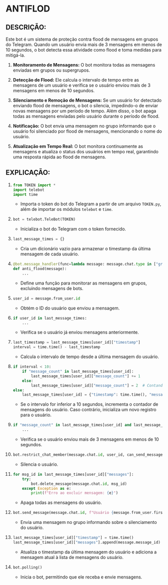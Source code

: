# ANTIFLOD
## DESCRIÇÃO:
Este bot é um sistema de proteção contra flood de mensagens em grupos do Telegram. Quando um usuário envia mais de 3 mensagens em menos de 10 segundos, o bot detecta essa atividade como flood e toma medidas para mitigá-la. 

1. **Monitoramento de Mensagens:** O bot monitora todas as mensagens enviadas em grupos ou supergrupos.

2. **Detecção de Flood:** Ele calcula o intervalo de tempo entre as mensagens de um usuário e verifica se o usuário enviou mais de 3 mensagens em menos de 10 segundos.

3. **Silenciamento e Remoção de Mensagens:** Se um usuário for detectado enviando flood de mensagens, o bot o silencia, impedindo-o de enviar novas mensagens por um período de tempo. Além disso, o bot apaga todas as mensagens enviadas pelo usuário durante o período de flood.

4. **Notificação:** O bot envia uma mensagem no grupo informando que o usuário foi silenciado por flood de mensagens, mencionando o nome do usuário.

5. **Atualização em Tempo Real:** O bot monitora continuamente as mensagens e atualiza o status dos usuários em tempo real, garantindo uma resposta rápida ao flood de mensagens.

## EXPLICAÇÃO:
1. ```python
   from TOKEN import *
   import telebot
   import time
   ```
   - Importa o token do bot do Telegram a partir de um arquivo `TOKEN.py`, além de importar os módulos `telebot` e `time`.

2. ```python
   bot = telebot.TeleBot(TOKEN)
   ```
   - Inicializa o bot do Telegram com o token fornecido.

3. ```python
   last_message_times = {}
   ```
   - Cria um dicionário vazio para armazenar o timestamp da última mensagem de cada usuário.

4. ```python
   @bot.message_handler(func=lambda message: message.chat.type in ["group", "supergroup"] and not message.from_user.is_bot)
   def anti_flood(message):
       ...
   ```
   - Define uma função para monitorar as mensagens em grupos, excluindo mensagens de bots.

5. ```python
   user_id = message.from_user.id
   ```
   - Obtém o ID do usuário que enviou a mensagem.

6. ```python
   if user_id in last_message_times:
       ...
   ```
   - Verifica se o usuário já enviou mensagens anteriormente.

7. ```python
   last_timestamp = last_message_times[user_id]["timestamp"]
   interval = time.time() - last_timestamp
   ```
   - Calcula o intervalo de tempo desde a última mensagem do usuário.

8. ```python
   if interval < 10:
       if "message_count" in last_message_times[user_id]:
           last_message_times[user_id]["message_count"] += 1
       else:
           last_message_times[user_id]["message_count"] = 2  # Contando a mensagem atual e a anterior
   else:
       last_message_times[user_id] = {"timestamp": time.time(), "message_count": 1, "messages": []}
   ```
   - Se o intervalo for inferior a 10 segundos, incrementa o contador de mensagens do usuário. Caso contrário, inicializa um novo registro para o usuário.

9. ```python
   if "message_count" in last_message_times[user_id] and last_message_times[user_id]["message_count"] > 3:
       ...
   ```
   - Verifica se o usuário enviou mais de 3 mensagens em menos de 10 segundos.

10. ```python
    bot.restrict_chat_member(message.chat.id, user_id, can_send_messages=False)
    ```
    - Silencia o usuário.

11. ```python
    for msg_id in last_message_times[user_id]["messages"]:
        try:
            bot.delete_message(message.chat.id, msg_id)
        except Exception as e:
            print(f"Erro ao excluir mensagem: {e}")
    ```
    - Apaga todas as mensagens do usuário.

12. ```python
    bot.send_message(message.chat.id, f"Usuário {message.from_user.first_name} foi silenciado por flood de mensagens.")
    ```
    - Envia uma mensagem no grupo informando sobre o silenciamento do usuário.

13. ```python
    last_message_times[user_id]["timestamp"] = time.time()
    last_message_times[user_id]["messages"].append(message.message_id)
    ```
    - Atualiza o timestamp da última mensagem do usuário e adiciona a mensagem atual à lista de mensagens do usuário.

14. ```python
    bot.polling()
    ```
    - Inicia o bot, permitindo que ele receba e envie mensagens.

